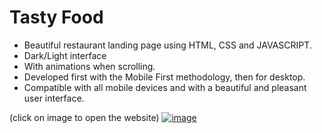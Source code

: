 # Tasty Food

- Beautiful restaurant landing page using HTML, CSS and JAVASCRIPT.
- Dark/Light interface
- With animations when scrolling.
- Developed first with the Mobile First methodology, then for desktop.
- Compatible with all mobile devices and with a beautiful and pleasant user interface.

(click on image to open the website)
<a href="https://tasty-food-nine.vercel.app">![image](https://user-images.githubusercontent.com/69365572/148476414-791d97a1-3a1f-4a0b-8f3a-67722af0fa8e.png)</a>
